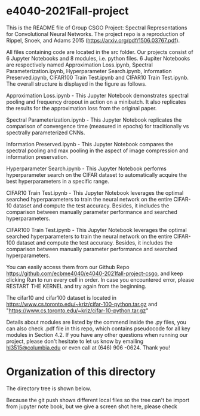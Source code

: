 # e4040-2021Fall-project
This is the README file of Group CSGO Project: Spectral Representations for Convolutional Neural Networks. The project repo is a reproduction of Rippel, Snoek, and Adams 2015 (https://arxiv.org/pdf/1506.03767.pdf). 

All files containing code are located in the src folder. Our projects consist of 6 Jupyter Notebooks and 8 modules, i.e. python files. 6 Jupiter Notebooks are respectively named Approximation Loss.ipynb, Spectral Parameterization.ipynb, Hyperparameter Search.ipynb, Information Preserved.ipynb, CIFAR100 Train Test.ipynb and CIFAR10 Train Test.ipynb. The overall structure is displayed in the figure as follows.



Approximation Loss.ipynb - This Jupyter Notebook demonstrates spectral pooling and frequency dropout in action on a minibatch. It also replicates the results for the approximation loss from the original paper.

Spectral Parameterization.ipynb - This Jupyter Notebook replicates the comparison of convergence time (measured in epochs) for traditionally vs spectrally parameterized CNNs.

Information Preserved.ipynb - This Jupyter Notebook compares the spectral pooling and max pooling in the aspect of image compression and information preservation.

Hyperparameter Search.ipynb - This Jupyter Notebook performs hyperparameter search on the CIFAR dataset to automatically acquire the best hyperparameters in a specific range.

CIFAR10 Train Test.ipynb - This Jupyter Notebook leverages the optimal searched hyperparameters to train the neural network on the entire CIFAR-10 dataset and compute the test accuracy. Besides, it includes the comparison between manually parameter performance and searched hyperparameters.

CIFAR100 Train Test.ipynb - This Jupyter Notebook leverages the optimal searched hyperparameters to train the neural network on the entire CIFAR-100 dataset and compute the test accuracy. Besides, it includes the comparison between manually parameter performance and searched hyperparameters.

You can easily access them from our Github Repo https://github.com/ecbme4040/e4040-2021fall-project-csgo, and keep clicking Run to run every cell in order. In case you encountered error, please RESTART THE KERNEL and try again from the beginning.

The cifar10 and cifar100 dataset is located in https://www.cs.toronto.edu/~kriz/cifar-100-python.tar.gz and "https://www.cs.toronto.edu/~kriz/cifar-10-python.tar.gz"

Details about modules are listed by the commend inside the .py files, you can also check .pdf file in this repo, which contains pseudocode for all key modules in Section 4.2. If you have any other questions when running our project, please don't hesitate to let us know by emailing hl3515@columbia.edu or even call at (646) 906 -0624. Thank you!

# Organization of this directory
The directory tree is shown below.

Because the git push shows different local files so the tree can't be import from jupyter note book, but we give a screen shot here, please check

